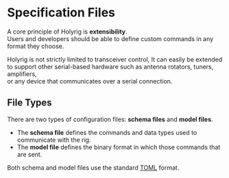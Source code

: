 # Specification Files

A core principle of Holyrig is **extensibility**.  
Users and developers should be able to define custom commands in any format they choose.

Holyrig is not strictly limited to transceiver control,
It can easily be extended to support other serial-based hardware such as antenna rotators, tuners, amplifiers,  
or any device that communicates over a serial connection.

## File Types

There are two types of configuration files: **schema files** and **model files**.

* The **schema file** defines the commands and data types used to communicate with the rig.
* The **model file** defines the binary format in which those commands that are sent.

Both schema and model files use the standard [TOML](https://toml.io/en/) format.
